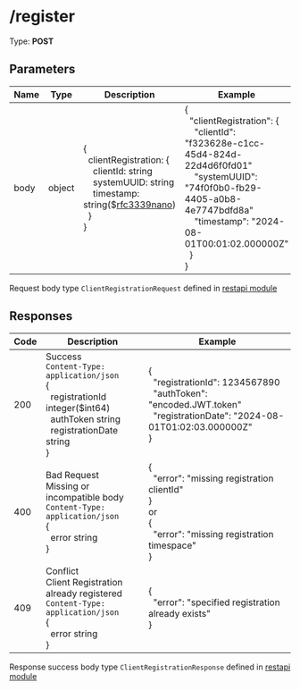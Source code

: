# /register

Type: **POST**

## Parameters

| Name | Type | Description | Example |
| ---- | ---- | ----------- | ------- |
| body | object | {<br>&nbsp;&nbsp;clientRegistration: {<br>&nbsp;&nbsp;&nbsp;&nbsp;clientId: string<br>&nbsp;&nbsp;&nbsp;&nbsp;systemUUID: string<br>&nbsp;&nbsp;&nbsp;&nbsp;timestamp: string($[rfc3339nano](https://pkg.go.dev/time#pkg-constants))<br>&nbsp;&nbsp;}<br>} | {<br>&nbsp;&nbsp;"clientRegistration": {<br>&nbsp;&nbsp;&nbsp;&nbsp;"clientId": "f323628e-c1cc-45d4-824d-22d4d6f0fd01"<br>&nbsp;&nbsp;&nbsp;&nbsp;"systemUUID": "74f0f0b0-fb29-4405-a0b8-4e7747bdfd8a"<br>&nbsp;&nbsp;&nbsp;&nbsp;"timestamp": "2024-08-01T00:01:02.000000Z"<br>&nbsp;&nbsp;}<br>}|

Request body type `ClientRegistrationRequest` defined in [restapi module](../../../pkg/restapi/)

## Responses

| Code | Description | Example |
| ---- | ----------- | ------- |
| 200  | Success<br>`Content-Type: application/json`<br>{<br>&nbsp;&nbsp;registrationId integer($int64)<br>&nbsp;&nbsp;authToken string<br>&nbsp;&nbsp;registrationDate string<br>} | {<br>&nbsp;&nbsp;"registrationId": 1234567890<br>&nbsp;&nbsp;"authToken": "encoded.JWT.token"<br>&nbsp;&nbsp;"registrationDate": "2024-08-01T01:02:03.000000Z"<br>} |
| 400  | Bad Request<br>Missing or incompatible body<br>`Content-Type: application/json`<br>{<br>&nbsp;&nbsp;error string<br>} | {<br>&nbsp;&nbsp;"error": "missing registration clientId"<br>}<br>or<br>{<br>&nbsp;&nbsp;"error": "missing registration timespace"<br>} |
| 409  | Conflict<br>Client Registration already registered<br>`Content-Type: application/json`<br>{<br>&nbsp;&nbsp;error string<br>} | {<br>&nbsp;&nbsp;"error": "specified registration already exists"<br>} |

Response success body type `ClientRegistrationResponse` defined in [restapi module](../../../pkg/restapi/)